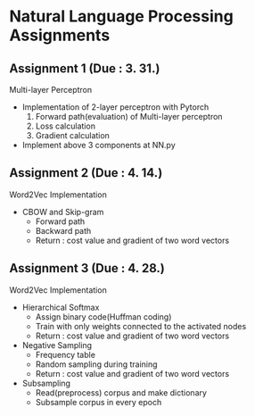 # Natural Language Processing Assignments

## Assignment 1 (Due : 3. 31.)
Multi-layer Perceptron
- Implementation of 2-layer perceptron with Pytorch
  1. Forward path(evaluation) of Multi-layer perceptron
  2. Loss calculation
  3. Gradient calculation
- Implement above 3 components at NN.py

## Assignment 2 (Due : 4. 14.)
Word2Vec Implementation
- CBOW and Skip-gram
  - Forward path
  - Backward path
  - Return : cost value and gradient of two word vectors

## Assignment 3 (Due : 4. 28.)
Word2Vec Implementation
- Hierarchical Softmax
  - Assign binary code(Huffman coding)
  - Train with only weights connected to the activated nodes
  - Return : cost value and gradient of two word vectors
- Negative Sampling
  - Frequency table
  - Random sampling during training
  - Return : cost value and gradient of two word vectors
- Subsampling
  - Read(preprocess) corpus and make dictionary
  - Subsample corpus in every epoch
